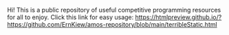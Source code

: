 Hi! This is a public repository of useful competitive programming resources for all to enjoy.
Click this link for easy usage: https://htmlpreview.github.io/?https://github.com/ErnKiew/amos-repository/blob/main/terribleStatic.html
